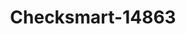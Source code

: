 ---
f_zip-code: 35810
f_state-code: AL
title: Checksmart-14863
f_phone: 256-534-0908
f_city-only: Huntsville
f_address: 2519 Memorial Pkwy Nw Huntsville
f_location-unique-id: '14863'
slug: checksmart-14863
updated-on: '2024-05-30T13:46:58.046Z'
created-on: '2024-05-30T13:36:59.803Z'
published-on: '2024-05-30T13:54:32.469Z'
f_city-state: cms/city/huntsville-al.md
f_company: cms/company/checksmart.md
f_state: cms/state/alabama.md
layout: '[payday-loan].html'
tags: payday-loan
---